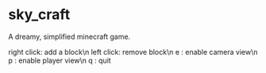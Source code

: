 # sky_craft
A dreamy, simplified minecraft game.


  right click: add a block\n
  left click: remove block\n
  e : enable camera view\n
  p : enable player view\n
  q : quit
